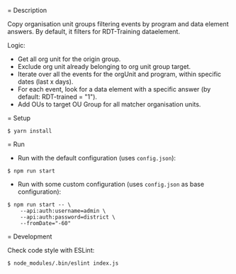 = Description

Copy organisation unit groups filtering events by program and data element answers. By default,
it filters for RDT-Training dataelement.

Logic:

- Get all org unit for the origin group.
- Exclude org unit already belonging to org unit group target.
- Iterate over all the events for the orgUnit and program, within specific dates (last x days).
- For each event, look for a data element with a specific answer (by default: RDT-trained = "1").
- Add OUs to target OU Group for all matcher organisation units.

= Setup

```
$ yarn install
```

= Run

* Run with the default configuration (uses `config.json`):

```
$ npm run start
```

* Run with some custom configuration (uses `config.json` as base configuration):

```
$ npm run start -- \
    --api:auth:username=admin \
    --api:auth:password=district \
    --fromDate="-60"
```

= Development

Check code style with ESLint:

```
$ node_modules/.bin/eslint index.js
```
